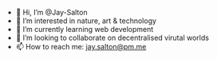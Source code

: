- 👋 Hi, I’m @Jay-Salton
- 👀 I’m interested in nature, art & technology
- 🌱 I’m currently learning web development
- 💞️ I’m looking to collaborate on decentralised virutal worlds
- 📫 How to reach me: jay.salton@pm.me
